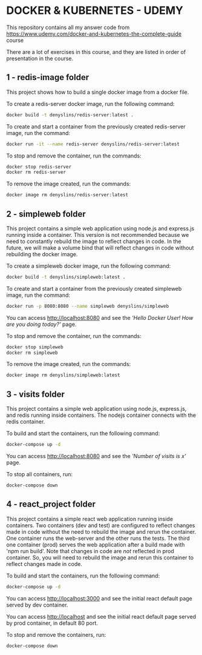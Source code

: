 # DOCKER & KUBERNETES - UDEMY

This repository contains all my answer code from <https://www.udemy.com/docker-and-kubernetes-the-complete-guide> course

There are a lot of exercises in this course, and they are listed in order of presentation in the course.

## 1 - redis-image folder

This project shows how to build a single docker image from a docker file.

To create a redis-server docker image, run the following command:

```sh
docker build -t denyslins/redis-server:latest .
```

To create and start a container from the previously created redis-server image, run the command:

```sh
docker run -it --name redis-server denyslins/redis-server:latest
```

To stop and remove the container, run the commands:

```sh
docker stop redis-server
docker rm redis-server
```

To remove the image created, run the commands:

```sh
docker image rm denyslins/redis-server:latest
```

## 2 - simpleweb folder

This project contains a simple web application using node.js and express.js running inside a container.
This version is not recommended because we need to constantly rebuild the image to reflect changes in code.
In the future, we will make a volume bind that will reflect changes in code without rebuilding the docker image.

To create a simpleweb docker image, run the following command:

```sh
docker build -t denyslins/simpleweb:latest .
```

To create and start a container from the previously created simpleweb image, run the command:

```sh
docker run -p 8080:8080 --name simpleweb denyslins/simpleweb
```

You can access <http://localhost:8080> and see the *_'Hello Docker User! How are you doing today?'_* page.

To stop and remove the container, run the commands:

```sh
docker stop simpleweb
docker rm simpleweb
```

To remove the image created, run the commands:

```sh
docker image rm denyslins/simpleweb:latest
```

## 3 - visits folder

This project contains a simple web application using node.js, express.js, and redis running inside containers. The nodejs container connects with the redis container.

To build and start the containers, run the following command:

```sh
docker-compose up -d
```

You can access <http://localhost:8080> and see the *_'Number of visits is x'_* page.

To stop all containers, run:

```sh
docker-compose down
```

## 4 - react_project folder

This project contains a simple react web application running inside containers.
Two containers (dev and test) are configured to reflect changes made in code without the need to rebuild the image and rerun the container.
One container runs the web-server and the other runs the tests.
The third one container (prod) serves the web application after a build made with 'npm run build'. Note that changes in code are *not* reflected in prod container. So, you will need to rebuild the image and rerun this container to reflect changes made in code.

To build and start the containers, run the following command:

```sh
docker-compose up -d
```

You can access <http://localhost:3000> and see the initial react default page served by dev container.

You can access <http://localhost> and see the initial react default page served by prod container, in default 80 port.

To stop and remove the containers, run:

```sh
docker-compose down
```
